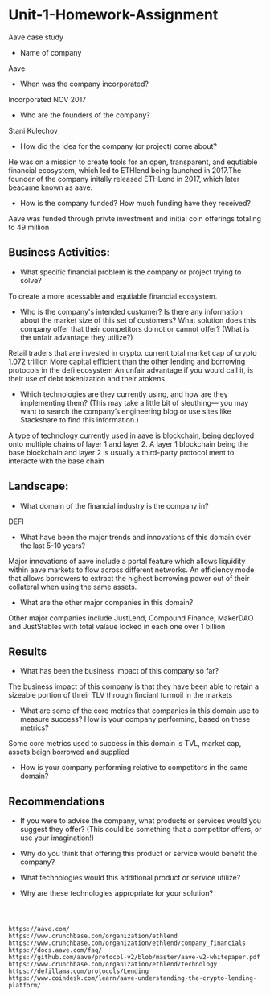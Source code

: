 # Unit-1-Homework-Assignment
Aave case study
* Name of company

Aave

* When was the company incorporated?

Incorporated NOV 2017

* Who are the founders of the company?

Stani Kulechov

* How did the idea for the company (or project) come about?

He was on a mission to create tools for an open, transparent, and equtiable financial ecosystem, which led to ETHlend being launched in 2017.The founder of the company initally released ETHLend in 2017, which later beacame known as aave.

* How is the company funded? How much funding have they received?

Aave was funded through privte investment and initial coin offerings totaling to 49 million 

## Business Activities:

* What specific financial problem is the company or project trying to solve?

To create a more acessable and equtiable financial ecosystem.

* Who is the company's intended customer?  Is there any information about the market size of this set of customers?
What solution does this company offer that their competitors do not or cannot offer? (What is the unfair advantage they utilize?)

Retail traders that are invested in crypto.
current total market cap of crypto 1.072 trillion
More capital efficient than the other lending and borrowing protocols in the defi ecosystem
An unfair advantage if you would call it, is their use of debt tokenization and their atokens


* Which technologies are they currently using, and how are they implementing them? (This may take a little bit of sleuthing–– you may want to search the company’s engineering blog or use sites like Stackshare to find this information.)

A type of technology currently used in aave is blockchain, being deployed onto multiple chains of layer 1 and layer 2. A layer 1 blockchain being the base blockchain and layer 2 is usually a third-party protocol ment to interacte with the base chain

## Landscape:

* What domain of the financial industry is the company in?

DEFI

* What have been the major trends and innovations of this domain over the last 5-10 years?

Major innovations of aave include a portal feature which allows liquidity within aave markets to flow across different networks. An efficiency mode that allows borrowers to extract the highest borrowing power out of their collateral when using the same assets.

* What are the other major companies in this domain?

Other major companies include JustLend, Compound Finance, MakerDAO and JustStables with total valaue locked in each one over 1 billion

## Results

* What has been the business impact of this company so far?

The business impact of this company is that they have been able to retain a sizeable portion of threir TLV through fincianl turmoil in the markets

* What are some of the core metrics that companies in this domain use to measure success? How is your company performing, based on these metrics?

Some core metrics used to success in this domain is TVL, market cap, assets beign borrowed and supplied

* How is your company performing relative to competitors in the same domain?


## Recommendations

* If you were to advise the company, what products or services would you suggest they offer? (This could be something that a competitor offers, or use your imagination!)

* Why do you think that offering this product or service would benefit the company?

* What technologies would this additional product or service utilize?

* Why are these technologies appropriate for your solution?
```



https://aave.com/
https://www.crunchbase.com/organization/ethlend
https://www.crunchbase.com/organization/ethlend/company_financials
https://docs.aave.com/faq/
https://github.com/aave/protocol-v2/blob/master/aave-v2-whitepaper.pdf
https://www.crunchbase.com/organization/ethlend/technology
https://defillama.com/protocols/Lending
https://www.coindesk.com/learn/aave-understanding-the-crypto-lending-platform/
